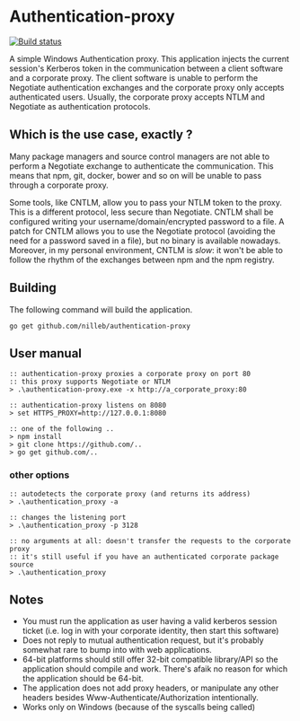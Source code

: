 # Authentication-proxy

[![Build status](https://ci.appveyor.com/api/projects/status/u0tbng5wockjgd97?svg=true)](https://ci.appveyor.com/project/IvoBellinSalarin/authentication-proxy)

A simple Windows Authentication proxy. This application injects the current session's Kerberos token in the communication between a client software and a corporate proxy. The client software is unable to perform the Negotiate authentication exchanges and the corporate proxy only accepts authenticated users. Usually, the corporate proxy accepts NTLM and Negotiate as authentication protocols.

## Which is the use case, exactly ?

Many package managers and source control managers are not able to perform a Negotiate exchange to authenticate the communication. This means that npm, git, docker, bower and so on will be unable to pass through a corporate proxy.

Some tools, like CNTLM, allow you to pass your NTLM token to the proxy. This is a different protocol, less secure than Negotiate. CNTLM shall be configured writing your username/domain/encrypted password to a file.
A patch for CNTLM allows you to use the Negotiate protocol (avoiding the need for a password saved in a file), but no binary is available nowadays. Moreover, in my personal  environment, CNTLM is *slow*: it won't be able to follow the rhythm of the exchanges between npm and the npm registry.

## Building

The following command will build the application.

```
go get github.com/nilleb/authentication-proxy
```

## User manual

	:: authentication-proxy proxies a corporate proxy on port 80
	:: this proxy supports Negotiate or NTLM
    > .\authentication-proxy.exe -x http://a_corporate_proxy:80

    :: authentication-proxy listens on 8080
    > set HTTPS_PROXY=http://127.0.0.1:8080

    :: one of the following ..
    > npm install
    > git clone https://github.com/..
    > go get github.com/..

### other options

    :: autodetects the corporate proxy (and returns its address)
    > .\authentication_proxy -a
    
    :: changes the listening port
    > .\authentication_proxy -p 3128
    
    :: no arguments at all: doesn't transfer the requests to the corporate proxy
    :: it's still useful if you have an authenticated corporate package source
    > .\authentication_proxy

## Notes

* You must run the application as user having a valid kerberos session ticket (i.e. log in with your corporate identity, then start this software)
* Does not reply to mutual authentication request, but it's probably somewhat rare to bump into with web applications.
* 64-bit platforms should still offer 32-bit compatible library/API so the application should compile and work. There's afaik no reason for which the application should be 64-bit.
* The application does not add proxy headers, or manipulate any other headers besides Www-Authenticate/Authorization intentionally.
* Works only on Windows (because of the syscalls being called)